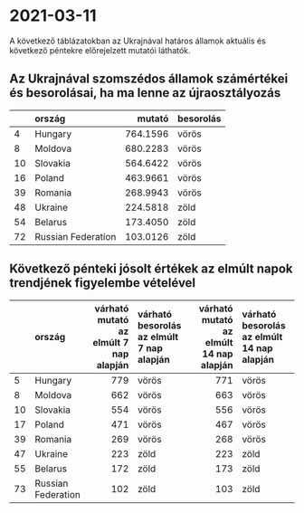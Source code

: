 # 2021-03-11
A következő táblázatokban az Ukrajnával határos államok aktuális és következő péntekre előrejelzett mutatói láthatók.
## Az Ukrajnával szomszédos államok számértékei és besorolásai, ha ma lenne az újraosztályozás

|   |ország             |   mutató|besorolás |
|:--|:------------------|--------:|:---------|
|4  |Hungary            | 764.1596|vörös     |
|8  |Moldova            | 680.2283|vörös     |
|10 |Slovakia           | 564.6422|vörös     |
|16 |Poland             | 463.9661|vörös     |
|39 |Romania            | 268.9943|vörös     |
|48 |Ukraine            | 224.5818|zöld      |
|54 |Belarus            | 173.4050|zöld      |
|72 |Russian Federation | 103.0126|zöld      |
## Következő pénteki jósolt értékek az elmúlt napok trendjének figyelembe vételével
|   |ország             | várható mutató az elmúlt 7 nap alapján|várható besorolás az elmúlt 7 nap alapján | várható mutató az elmúlt 14 nap alapján|várható besorolás az elmúlt 14 nap alapján |
|:--|:------------------|--------------------------------------:|:-----------------------------------------|---------------------------------------:|:------------------------------------------|
|5  |Hungary            |                                    779|vörös                                     |                                     771|vörös                                      |
|8  |Moldova            |                                    662|vörös                                     |                                     663|vörös                                      |
|10 |Slovakia           |                                    554|vörös                                     |                                     556|vörös                                      |
|17 |Poland             |                                    471|vörös                                     |                                     467|vörös                                      |
|39 |Romania            |                                    269|vörös                                     |                                     268|vörös                                      |
|47 |Ukraine            |                                    223|zöld                                      |                                     223|zöld                                       |
|55 |Belarus            |                                    172|zöld                                      |                                     173|zöld                                       |
|73 |Russian Federation |                                    102|zöld                                      |                                     103|zöld                                       |
